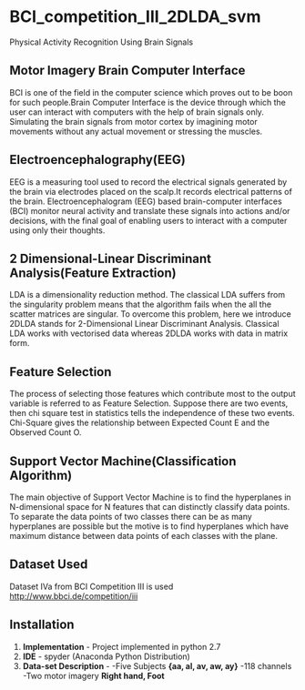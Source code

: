 # BCI_competition_III_2DLDA_svm
Physical Activity Recognition Using Brain Signals

## **Motor Imagery Brain Computer Interface**
BCI is one of the field in the computer science which proves out to be boon for such people.Brain Computer Interface is the device through which the user can interact with computers with the help of brain signals only. Simulating the brain signals from motor cortex by imagining motor movements without any actual movement or stressing the muscles.

## **Electroencephalography(EEG)** 
EEG is a measuring tool used to record the electrical signals generated by the brain via electrodes placed on the scalp.It records electrical patterns of the brain. Electroencephalogram (EEG) based brain-computer interfaces (BCI) monitor neural activity and translate these signals into actions and/or decisions, with the final goal of enabling users to interact with a computer using only their thoughts.  

## **2 Dimensional-Linear Discriminant Analysis(Feature Extraction)**
LDA is a dimensionality reduction method. The classical LDA suffers from the singularity problem means that the algorithm fails when the all the scatter matrices are singular. To overcome this problem, here we introduce 2DLDA stands for 2-Dimensional Linear Discriminant Analysis. Classical LDA works with vectorised data whereas 2DLDA works with data in matrix form.

## **Feature Selection**
The process of selecting those features which contribute most to the output variable is referred to as Feature Selection. Suppose there are two events, then chi square test in statistics tells the independence of these two events. Chi-Square gives the relationship between Expected Count E and the Observed Count O.

## **Support Vector Machine(Classification Algorithm)**
The main objective of Support Vector Machine is to find the hyperplanes in N-dimensional space for N features that can distinctly classify data points. To separate the data points of two classes there can be as many hyperplanes are possible but the motive is to find hyperplanes which have maximum distance between data points of each classes with the plane. 

## **Dataset Used**
Dataset IVa from BCI Competition III is used http://www.bbci.de/competition/iii

## **Installation**
1. **Implementation** - Project implemented in python 2.7
2. **IDE** - spyder (Anaconda Python Distribution)
3. **Data-set Description** - -Five Subjects **{aa, al, av, aw, ay}**
                              -118 channels
                              -Two motor imagery **Right hand, Foot**
